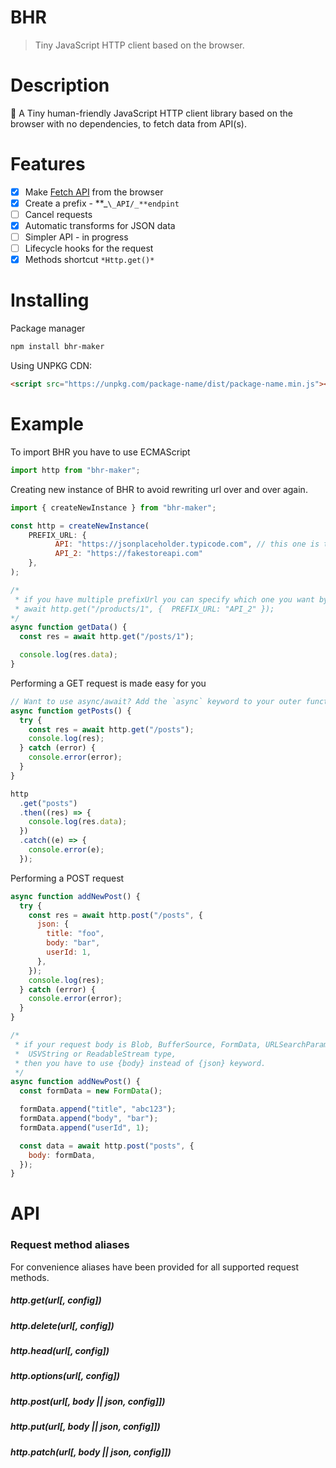 # BHR

> Tiny JavaScript HTTP client based on the browser.

# Description

🌴 A Tiny human-friendly JavaScript HTTP client library based on the browser with no dependencies, to fetch data from API(s).

# Features

- [x] Make [Fetch API](https://developer.mozilla.org/en-US/docs/Web/API/Fetch_API) from the browser
- [x] Create a prefix - **_`\_API/_**endpint`
- [ ] Cancel requests
- [x] Automatic transforms for JSON data
- [ ] Simpler API - in progress
- [ ] Lifecycle hooks for the request
- [x] Methods shortcut `*Http.get()*`

# Installing

Package manager

```bash
npm install bhr-maker
```

Using UNPKG CDN:

```html
<script src="https://unpkg.com/package-name/dist/package-name.min.js"></script>
```

# Example

To import BHR you have to use ECMAScript

```javascript
import http from "bhr-maker";
```

Creating new instance of BHR to avoid rewriting url over and over again.

```javascript
import { createNewInstance } from "bhr-maker";

const http = createNewInstance(
    PREFIX_URL: {
          API: "https://jsonplaceholder.typicode.com", // this one is the default API
          API_2: "https://fakestoreapi.com"
    },
);

/*
 * if you have multiple prefixUrl you can specify which one you want by passing
 * await http.get("/products/1", {  PREFIX_URL: "API_2" });
*/
async function getData() {
  const res = await http.get("/posts/1");

  console.log(res.data);
}

```

Performing a GET request is made easy for you

```javascript
// Want to use async/await? Add the `async` keyword to your outer function/method.
async function getPosts() {
  try {
    const res = await http.get("/posts");
    console.log(res);
  } catch (error) {
    console.error(error);
  }
}

http
  .get("posts")
  .then((res) => {
    console.log(res.data);
  })
  .catch((e) => {
    console.error(e);
  });
```

Performing a POST request

```javascript
async function addNewPost() {
  try {
    const res = await http.post("/posts", {
      json: {
        title: "foo",
        body: "bar",
        userId: 1,
      },
    });
    console.log(res);
  } catch (error) {
    console.error(error);
  }
}

/*
 * if your request body is Blob, BufferSource, FormData, URLSearchParams,
 *  USVString or ReadableStream type,
 * then you have to use {body} instead of {json} keyword.
 */
async function addNewPost() {
  const formData = new FormData();

  formData.append("title", "abc123");
  formData.append("body", "bar");
  formData.append("userId", 1);

  const data = await http.post("posts", {
    body: formData,
  });
}
```

# API

### Request method aliases

For convenience aliases have been provided for all supported request methods.

##### http.get(url[, config])

##### http.delete(url[, config])

##### http.head(url[, config])

##### http.options(url[, config])

##### http.post(url[, body || json, config]])

##### http.put(url[, body || json, config]])

##### http.patch(url[, body || json, config]])
